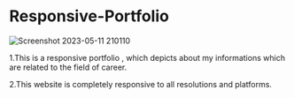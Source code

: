 # Responsive-Portfolio
![Screenshot 2023-05-11 210110](https://github.com/Madhannmady/Responsive-Portfolio/assets/123820592/aa35882c-069c-4487-a669-159e05a62f31)

1.This is  a responsive portfolio , which depicts about my informations which are related  to the field of career.

2.This website is completely responsive to all resolutions and platforms.
